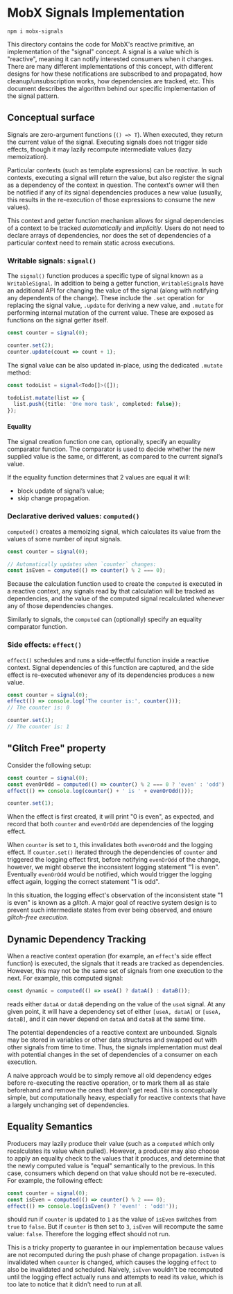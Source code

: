 # MobX Signals Implementation

```
npm i mobx-signals
```

This directory contains the code for MobX's reactive primitive, an implementation of the "signal" concept. A signal is a value which is "reactive", meaning it can notify interested consumers when it changes. There are many different implementations of this concept, with different designs for how these notifications are subscribed to and propagated, how cleanup/unsubscription works, how dependencies are tracked, etc. This document describes the algorithm behind our specific implementation of the signal pattern.

## Conceptual surface

Signals are zero-argument functions (`() => T`). When executed, they return the current value of the signal. Executing signals does not trigger side effects, though it may lazily recompute intermediate values (lazy memoization).

Particular contexts (such as template expressions) can be _reactive_. In such contexts, executing a signal will return the value, but also register the signal as a dependency of the context in question. The context's owner will then be notified if any of its signal dependencies produces a new value (usually, this results in the re-execution of those expressions to consume the new values).

This context and getter function mechanism allows for signal dependencies of a context to be tracked _automatically_ and _implicitly_. Users do not need to declare arrays of dependencies, nor does the set of dependencies of a particular context need to remain static across executions.

### Writable signals: `signal()`

The `signal()` function produces a specific type of signal known as a `WritableSignal`. In addition to being a getter function, `WritableSignal`s have an additional API for changing the value of the signal (along with notifying any dependents of the change). These include the `.set` operation for replacing the signal value, `.update` for deriving a new value, and `.mutate` for performing internal mutation of the current value. These are exposed as functions on the signal getter itself.

```typescript
const counter = signal(0);

counter.set(2);
counter.update(count => count + 1);
```

The signal value can be also updated in-place, using the dedicated `.mutate` method:

```typescript
const todoList = signal<Todo[]>([]);

todoList.mutate(list => {
  list.push({title: 'One more task', completed: false});
});
```

#### Equality

The signal creation function one can, optionally, specify an equality comparator function. The comparator is used to decide whether the new supplied value is the same, or different, as compared to the current signal’s value.

If the equality function determines that 2 values are equal it will:
* block update of signal’s value;
* skip change propagation.

### Declarative derived values: `computed()`

`computed()` creates a memoizing signal, which calculates its value from the values of some number of input signals.

```typescript
const counter = signal(0);

// Automatically updates when `counter` changes:
const isEven = computed(() => counter() % 2 === 0);
```

Because the calculation function used to create the `computed` is executed in a reactive context, any signals read by that calculation will be tracked as dependencies, and the value of the computed signal recalculated whenever any of those dependencies changes.

Similarly to signals, the `computed` can (optionally) specify an equality comparator function. 

### Side effects: `effect()`

`effect()` schedules and runs a side-effectful function inside a reactive context. Signal dependencies of this function are captured, and the side effect is re-executed whenever any of its dependencies produces a new value.

```typescript
const counter = signal(0);
effect(() => console.log('The counter is:', counter()));
// The counter is: 0

counter.set(1);
// The counter is: 1
```

<!--
Effects do not execute synchronously with the set (see the section on glitch-free execution below), but are scheduled and resolved by the framework. The exact timing of effects is unspecified.

## Producer and Consumer

Internally, the signals implementation is defined in terms of two abstractions, producers and consumers.Producers represents values which can deliver change notifications, such as the various flavors of `Signal`s. Consumers represents a reactive context which may depend on some number of producers. In other words, producers produce reactivity, and consumers consume it.

Implementers of either abstraction derive from the `ReactiveNode` base class, which models participation in the reactive graph. Any `ReactiveNode` can act in the role of a producer, a consumer, or both, by interacting with the appropriate subset of APIs on `ReactiveNode`. For example, `WritableSignal`s extend `ReactiveNode` but only operate against the producer APIs, since `WritableSignal`s don't consume other signal values.

Some concepts are both producers _and_ consumers. For example, derived `computed` expressions consume other signals to produce new reactive values.

Throughout the rest of this document, "producer" and "consumer" are used to describe `ReactiveNode`s acting in that capacity.

### The Dependency Graph

`ReactiveNode`s keep track of dependency `ReactiveEdge`s to each other. Producers are aware of which consumers depend on their value, while consumers are aware of all of the producers on which they depend. These references are always bidirectional.

A major design feature of Angular Signals is that dependency edges (`ReactiveEdge`s) are tracked using weak references (`WeakRef`). At any point, it's possible that a consumer node may go out of scope and be garbage collected, even if it is still referenced by a producer node (or vice versa). This removes the need for explicit cleanup operations that would remove these dependency edges for signals going "out of scope". Lifecycle management of signals is greatly simplified as a result, and there is no chance of memory leaks due to the dependency tracking.

To simplify tracking `ReactiveEdge`s via `WeakRef`s, `ReactiveNode`s have numeric IDs generated when they're created. These IDs are used as `Map` keys instead of the tracked node objects, which are instead stored in the `ReactiveEdge` as `WeakRef`s.

At various points during the read or write of signal values, these `WeakRef`s are dereferenced. If a reference turns out to be `undefined` (that is, the other side of the dependency edge was reclaimed by garbage collection), then the dependency `ReactiveEdge` can be cleaned up.
-->

## "Glitch Free" property

Consider the following setup:

```typescript
const counter = signal(0);
const evenOrOdd = computed(() => counter() % 2 === 0 ? 'even' : 'odd');
effect(() => console.log(counter() + ' is ' + evenOrOdd()));

counter.set(1);
```

When the effect is first created, it will print "0 is even", as expected, and record that both `counter` and `evenOrOdd` are dependencies of the logging effect.

When `counter` is set to `1`, this invalidates both `evenOrOdd` and the logging effect. If `counter.set()` iterated through the dependencies of `counter` and triggered the logging effect first, before notifying `evenOrOdd` of the change, however, we might observe the inconsistent logging statement "1 is even". Eventually `evenOrOdd` would be notified, which would trigger the logging effect again, logging the correct statement "1 is odd".

In this situation, the logging effect's observation of the inconsistent state "1 is even" is known as a _glitch_. A major goal of reactive system design is to prevent such intermediate states from ever being observed, and ensure _glitch-free execution_.

<!--
### Push/Pull Algorithm

Angular Signals guarantees glitch-free execution by separating updates to the `ReactiveNode` graph into two phases. The first phase is performed eagerly when a producer value is changed. This change notification is propagated through the graph, notifying consumers which depend on the producer of the potential update. Some of these consumers may be derived values and thus also producers, which invalidate their cached values and then continue the propagation of the change notification to their own consumers, and so on. Other consumers may be effects, which schedule themselves for re-execution.

Crucially, during this first phase, no side effects are run, and no recomputation of intermediate or derived values is performed, only invalidation of cached values. This allows the change notification to reach all affected nodes in the graph without the possibility of observing intermediate or glitchy states.

Once this change propagation has completed (synchronously), the second phase can begin. In this second phase, signal values may be read by the application or framework, triggering recomputation of any needed derived values which were previously invalidated.

We refer to this as the "push/pull" algorithm: "dirtiness" is eagerly _pushed_ through the graph when a source signal is changed, but recalculation is performed lazily, only when values are _pulled_ by reading their signals.
-->

## Dynamic Dependency Tracking

When a reactive context operation (for example, an `effect`'s side effect function) is executed, the signals that it reads are tracked as dependencies. However, this may not be the same set of signals from one execution to the next. For example, this computed signal:

```typescript
const dynamic = computed(() => useA() ? dataA() : dataB());
```

reads either `dataA` or `dataB` depending on the value of the `useA` signal. At any given point, it will have a dependency set of either `[useA, dataA]` or `[useA, dataB]`, and it can never depend on `dataA` and `dataB` at the same time.

The potential dependencies of a reactive context are unbounded. Signals may be stored in variables or other data structures and swapped out with other signals from time to time. Thus, the signals implementation must deal with potential changes in the set of dependencies of a consumer on each execution.

A naive approach would be to simply remove all old dependency edges before re-executing the reactive operation, or to mark them all as stale beforehand and remove the ones that don't get read. This is conceptually simple, but computationally heavy, especially for reactive contexts that have a largely unchanging set of dependencies.

<!--
### Dependency Edge Versioning

Instead, our implementation uses a lighter weight approach to dependency invalidation which relies on a monotonic version counter maintained by the consumer, called the `trackingVersion`. Before the consumer's reactive operation is executed, its `trackingVersion` is incremented. When a signal is read, the `trackingVersion` of the consumer is stored in the dependency `ReactiveEdge`, where it is available to the producer.

When a producer has an updated value, it iterates through its outgoing edges to any interested consumers to notify them of the change. At this point, the producer can check whether the dependency is current or stale by comparing the consumer's current `trackingVersion` to the one stored on the dependency `ReactiveEdge`. A mismatch means that the consumer's dependencies have changed and no longer include that producer, so that consumer is not notified and the stale edge is instead removed.
-->

## Equality Semantics

Producers may lazily produce their value (such as a `computed` which only recalculates its value when pulled). However, a producer may also choose to apply an equality check to the values that it produces, and determine that the newly computed value is "equal" semantically to the previous. In this case, consumers which depend on that value should not be re-executed. For example, the following effect:

```typescript
const counter = signal(0);
const isEven = computed(() => counter() % 2 === 0);
effect(() => console.log(isEven() ? 'even!' : 'odd!'));
```

should run if `counter` is updated to `1` as the value of `isEven` switches from `true` to `false`. But if `counter` is then set to `3`, `isEven` will recompute the same value: `false`. Therefore the logging effect should not run.

This is a tricky property to guarantee in our implementation because values are not recomputed during the push phase of change propagation. `isEven` is invalidated when `counter` is changed, which causes the logging `effect` to also be invalidated and scheduled. Naively, `isEven` wouldn't be recomputed until the logging effect actually runs and attempts to read its value, which is too late to notice that it didn't need to run at all.

<!--
### Value Versioning

To solve this problem, our implementation uses a similar technique to tracking dependency staleness. Producers track a monotonically increasing `valueVersion`, representing the semantic identity of their value. `valueVersion` is incremented when the producer produces a semantically new value. The current `valueVersion` is saved into the dependency `ReactiveEdge` structure when a consumer reads from the producer.

Before consumers trigger their reactive operations (e.g. the side effect function for `effect`s, or the recomputation for `computed`s), they poll their dependencies and ask for `valueVersion` to be refreshed if needed. For a `computed`, this will trigger recomputation of the value and the subsequent equality check, if the value is stale (which makes this polling a recursive process as the `computed` is also a consumer which will poll its own producers). If this recomputation produces a semantically changed value, `valueVersion` is incremented.

The consumer can then compare the `valueVersion` of the new value with the one cached in its dependency `ReactiveEdge`, to determine if that particular dependency really did change. By doing this for all producers, the consumer can determine that, if all `valueVersion`s match, that no _actual_ change to any dependency has occurred, and it can skip reacting to that change (e.g. skip running the side effect function).

## `Watch` primitive

`Watch` is a primitive used to build different types of effects. `Watch`es are consumers that run side-effectful functions in their reactive context, but where the scheduling of the side effect is delegated to the implementor. The `Watch` will call this scheduling operation when it receives a notification that it's stale.

-->